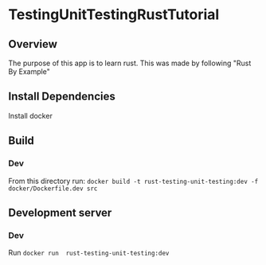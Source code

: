 # TestingUnitTestingRustTutorial

## Overview
The purpose of this app is to learn rust. This was made by following "Rust By Example"

## Install Dependencies
Install docker

## Build
### Dev
From this directory run: `docker build -t rust-testing-unit-testing:dev -f docker/Dockerfile.dev src`

## Development server
### Dev
Run `docker run  rust-testing-unit-testing:dev`